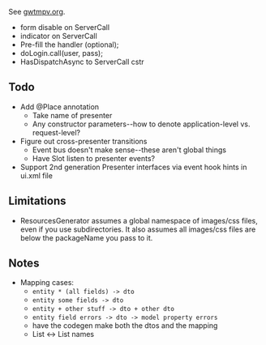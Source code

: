 
See [gwtmpv.org](http://www.gwtmpv.org).

* form disable on ServerCall
* indicator on ServerCall
* Pre-fill the handler (optional);
* doLogin.call(user, pass);
* HasDispatchAsync to ServerCall cstr

Todo
----

* Add @Place annotation
  * Take name of presenter
  * Any constructor parameters--how to denote application-level vs. request-level?
* Figure out cross-presenter transitions
  * Event bus doesn't make sense--these aren't global things
  * Have Slot listen to presenter events?
* Support 2nd generation Presenter interfaces via event hook hints in ui.xml file

Limitations
-----------

* ResourcesGenerator assumes a global namespace of images/css files, even if you use subdirectories. It also assumes all images/css files are below the packageName you pass to it.

Notes
-----

* Mapping cases:
  * `entity * (all fields) -> dto`
  * `entity some fields -> dto`
  * `entity + other stuff -> dto + other dto`
  * `entity field errors -> dto -> model property errors`
  * have the codegen make both the dtos and the mapping
  * List<Entity> <-> List<String> names

